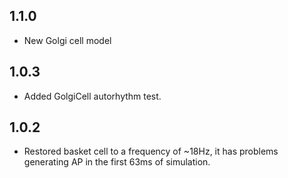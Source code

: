 ## 1.1.0

* New Golgi cell model

## 1.0.3

* Added GolgiCell autorhythm test.

## 1.0.2

* Restored basket cell to a frequency of ~18Hz, it has problems generating AP in the first
  63ms of simulation.

